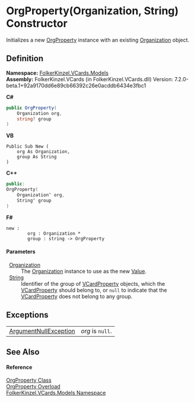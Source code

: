 # OrgProperty(Organization, String) Constructor


Initializes a new <a href="6e243ff8-52f0-fcde-2459-7c51fa54e2e8.md">OrgProperty</a> instance with an existing <a href="3e4327d1-ede6-1095-a3dc-c81e6ae9b34b.md">Organization</a> object.



## Definition
**Namespace:** <a href="10623553-9342-5b8f-9df4-6e7d1075f3df.md">FolkerKinzel.VCards.Models</a>  
**Assembly:** FolkerKinzel.VCards (in FolkerKinzel.VCards.dll) Version: 7.2.0-beta.1+92a9170dd6e89cb66392c26e0acddb6434e3fbc1

**C#**
``` C#
public OrgProperty(
	Organization org,
	string? group
)
```
**VB**
``` VB
Public Sub New ( 
	org As Organization,
	group As String
)
```
**C++**
``` C++
public:
OrgProperty(
	Organization^ org, 
	String^ group
)
```
**F#**
``` F#
new : 
        org : Organization * 
        group : string -> OrgProperty
```



#### Parameters
<dl><dt>  <a href="3e4327d1-ede6-1095-a3dc-c81e6ae9b34b.md">Organization</a></dt><dd>The <a href="3e4327d1-ede6-1095-a3dc-c81e6ae9b34b.md">Organization</a> instance to use as the new <a href="f03be8fb-8ffc-de22-ee12-11163ee89e17.md">Value</a>.</dd><dt>  <a href="https://learn.microsoft.com/dotnet/api/system.string" target="_blank" rel="noopener noreferrer">String</a></dt><dd>Identifier of the group of <a href="e1395eb9-792c-c4d8-ee22-97939a91c58e.md">VCardProperty</a> objects, which the <a href="e1395eb9-792c-c4d8-ee22-97939a91c58e.md">VCardProperty</a> should belong to, or <code>null</code> to indicate that the <a href="e1395eb9-792c-c4d8-ee22-97939a91c58e.md">VCardProperty</a> does not belong to any group.</dd></dl>

## Exceptions
<table>
<tr>
<td><a href="https://learn.microsoft.com/dotnet/api/system.argumentnullexception" target="_blank" rel="noopener noreferrer">ArgumentNullException</a></td>
<td><em>org</em> is <code>null</code>.</td></tr>
</table>

## See Also


#### Reference
<a href="6e243ff8-52f0-fcde-2459-7c51fa54e2e8.md">OrgProperty Class</a>  
<a href="b8e75272-8fe9-0518-612a-01def1ac5abf.md">OrgProperty Overload</a>  
<a href="10623553-9342-5b8f-9df4-6e7d1075f3df.md">FolkerKinzel.VCards.Models Namespace</a>  
